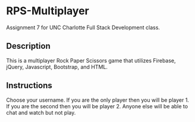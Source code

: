 # RPS-Multiplayer
Assignment 7 for UNC Charlotte Full Stack Development class.

## Description
This is a multiplayer Rock Paper Scissors game that utilizes Firebase, jQuery, Javascript, Bootstrap, and HTML.

## Instructions
Choose your username.  If you are the only player then you will be player 1.  If you are the second then you will be player 2.  Anyone else will be able to chat and watch but not play.